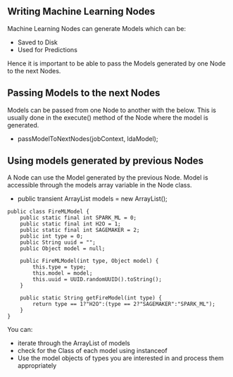 ## Writing Machine Learning Nodes

Machine Learning Nodes can generate Models which can be:

* Saved to Disk
* Used for Predictions

Hence it is important to be able to pass the Models generated by one Node to the next Nodes.

## Passing Models to the next Nodes

Models can be passed from one Node to another with the below. This is usually done in the execute() method of the Node where the model is generated.

* passModelToNextNodes(jobContext, ldaModel);

## Using models generated by previous Nodes

A Node can use the Model generated by the previous Node. Model is accessible through the models array variable in the Node class.

* public transient ArrayList<FireMLModel> models = new ArrayList();

```
public class FireMLModel {
    public static final int SPARK_ML = 0;
    public static final int H2O = 1;
    public static final int SAGEMAKER = 2;
    public int type = 0;
    public String uuid = "";
    public Object model = null;

    public FireMLModel(int type, Object model) {
        this.type = type;
        this.model = model;
        this.uuid = UUID.randomUUID().toString();
    }

    public static String getFireModel(int type) {
        return type == 1?"H2O":(type == 2?"SAGEMAKER":"SPARK_ML");
    }
}
```

You can:

* iterate through the ArrayList of models
* check for the Class of each model using instanceof
* Use the model objects of types you are interested in and process them appropriately

